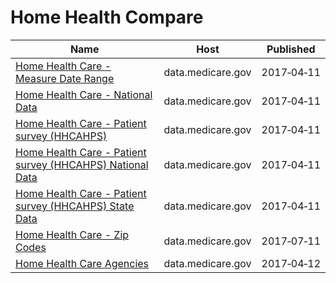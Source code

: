 # Home Health Compare

Name | Host | Published
---- | ---- | ---------
[Home Health Care - Measure Date Range](../datasets/c886-nwpj.md) | data.medicare.gov | 2017&#x2011;04&#x2011;11
[Home Health Care - National Data](../datasets/97z8-de96.md) | data.medicare.gov | 2017&#x2011;04&#x2011;11
[Home Health Care - Patient survey (HHCAHPS)](../datasets/ccn4-8vby.md) | data.medicare.gov | 2017&#x2011;04&#x2011;11
[Home Health Care - Patient survey (HHCAHPS) National Data](../datasets/vxub-6swi.md) | data.medicare.gov | 2017&#x2011;04&#x2011;11
[Home Health Care - Patient survey (HHCAHPS) State Data](../datasets/m5jg-jg7i.md) | data.medicare.gov | 2017&#x2011;04&#x2011;11
[Home Health Care - Zip Codes](../datasets/m5eg-upu5.md) | data.medicare.gov | 2017&#x2011;07&#x2011;11
[Home Health Care Agencies](../datasets/6jpm-sxkc.md) | data.medicare.gov | 2017&#x2011;04&#x2011;12

